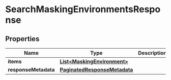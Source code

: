 

# SearchMaskingEnvironmentsResponse


## Properties

| Name | Type | Description | Notes |
|------------ | ------------- | ------------- | -------------|
|**items** | [**List&lt;MaskingEnvironment&gt;**](MaskingEnvironment.md) |  |  [optional] |
|**responseMetadata** | [**PaginatedResponseMetadata**](PaginatedResponseMetadata.md) |  |  [optional] |



